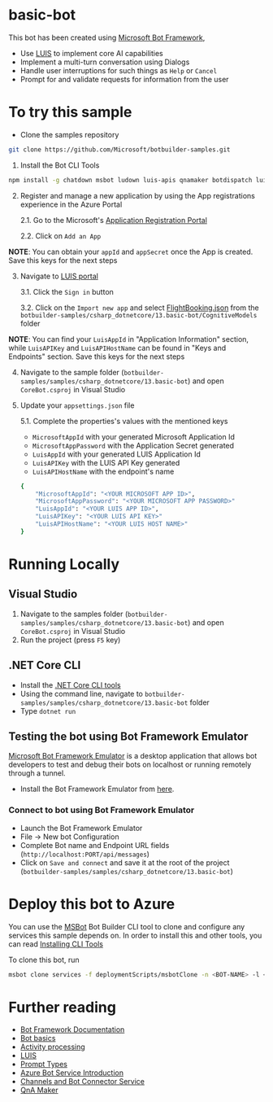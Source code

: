 # basic-bot
This bot has been created using [Microsoft Bot Framework](https://dev.botframework.com),
- Use [LUIS](https://www.luis.ai) to implement core AI capabilities
- Implement a multi-turn conversation using Dialogs
- Handle user interruptions for such things as `Help` or `Cancel`
- Prompt for and validate requests for information from the user

# To try this sample
- Clone the samples repository
```bash
git clone https://github.com/Microsoft/botbuilder-samples.git
```
1. Install the Bot CLI Tools
```bash
npm install -g chatdown msbot ludown luis-apis qnamaker botdispatch luisgen
```

2. Register and manage a new application by using the App registrations experience in the Azure Portal

    2.1. Go to the Microsoft's [Application Registration Portal](https://apps.dev.microsoft.com/)

    2.2. Click on `Add an App`

**NOTE**: You can obtain your `appId` and `appSecret` once the App is created. Save this keys for the next steps

3. Navigate to [LUIS portal](https://www.luis.ai)

    3.1. Click the `Sign in` button

    3.2. Click on the `Import new app` and select [FlightBooking.json](FlightBooking.json) from the `botbuilder-samples/csharp_dotnetcore/13.basic-bot/CognitiveModels` folder

**NOTE**: You can find your `LuisAppId` in "Application Information" section, while `LuisAPIKey` and `LuisAPIHostName` can be found in "Keys and Endpoints" section. Save this keys for the next steps

4. Navigate to the sample folder (`botbuilder-samples/samples/csharp_dotnetcore/13.basic-bot`) and open `CoreBot.csproj` in Visual Studio

5. Update your `appsettings.json` file

    5.1. Complete the properties's values with the mentioned keys

    - `MicrosoftAppId` with your generated Microsoft Application Id
    - `MicrosoftAppPassword` with the Application Secret generated
    - `LuisAppId` with your generated LUIS Application Id
    - `LuisAPIKey` with the LUIS API Key generated
    - `LuisAPIHostName` with the endpoint's name

    ```bash
    {
        "MicrosoftAppId": "<YOUR MICROSOFT APP ID>",
        "MicrosoftAppPassword": "<YOUR MICROSOFT APP PASSWORD>"
        "LuisAppId": "<YOUR LUIS APP ID>",
        "LuisAPIKey": "<YOUR LUIS API KEY>"
        "LuisAPIHostName": "<YOUR LUIS HOST NAME>"
    }
    ```
# Running Locally

## Visual Studio
1. Navigate to the samples folder (`botbuilder-samples/samples/csharp_dotnetcore/13.basic-bot`) and open `CoreBot.csproj` in Visual Studio
3. Run the project (press `F5` key)

## .NET Core CLI
- Install the [.NET Core CLI tools](https://docs.microsoft.com/en-us/dotnet/core/tools/?tabs=netcore2x)
- Using the command line, navigate to `botbuilder-samples/samples/csharp_dotnetcore/13.basic-bot` folder
- Type `dotnet run`

## Testing the bot using Bot Framework Emulator
[Microsoft Bot Framework Emulator](https://aka.ms/botframework-emulator) is a desktop application that allows bot developers to test and debug
their bots on localhost or running remotely through a tunnel.
- Install the Bot Framework Emulator from [here](https://aka.ms/botframework-emulator).
### Connect to bot using Bot Framework Emulator
- Launch the Bot Framework Emulator
- File -> New bot Configuration
- Complete Bot name and Endpoint URL fields (`http://localhost:PORT/api/messages`) 
- Click on `Save and connect` and save it at the root of the project (`botbuilder-samples/samples/csharp_dotnetcore/13.basic-bot`)

# Deploy this bot to Azure
You can use the [MSBot](https://github.com/microsoft/botbuilder-tools) Bot Builder CLI tool to clone and configure any services this sample depends on. In order to install this and other tools, you can read [Installing CLI Tools](../../../Installing_CLI_tools.md)

To clone this bot, run

```bash
msbot clone services -f deploymentScripts/msbotClone -n <BOT-NAME> -l <Azure-location> --subscriptionId <Azure-subscription-id>
```
# Further reading
- [Bot Framework Documentation](https://docs.botframework.com)
- [Bot basics](https://docs.microsoft.com/en-us/azure/bot-service/bot-builder-basics?view=azure-bot-service-4.0)
- [Activity processing](https://docs.microsoft.com/en-us/azure/bot-service/bot-builder-concept-activity-processing?view=azure-bot-service-4.0)
- [LUIS](https://www.luis.ai)
- [Prompt Types](https://docs.microsoft.com/en-us/azure/bot-service/bot-builder-prompts?view=azure-bot-service-4.0&tabs=javascript)
- [Azure Bot Service Introduction](https://docs.microsoft.com/en-us/azure/bot-service/bot-service-overview-introduction?view=azure-bot-service-4.0)
- [Channels and Bot Connector Service](https://docs.microsoft.com/en-us/azure/bot-service/bot-concepts?view=azure-bot-service-4.0)
- [QnA Maker](https://qnamaker.ai)